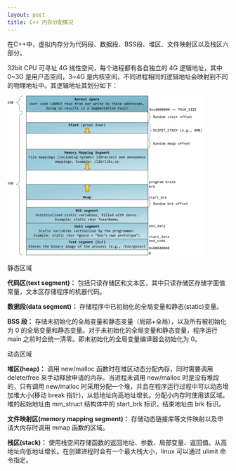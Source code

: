 ```yaml
---
layout: post
title: C++ 内存分配情况
---
```


在C++中，虚拟内存分为代码段、数据段、BSS段、堆区、文件映射区以及栈区六部分。

32bit CPU 可寻址 4G 线性空间，每个进程都有各自独立的 4G 逻辑地址，其中 0~3G 是用户态空间，3~4G 是内核空间，不同进程相同的逻辑地址会映射到不同的物理地址中。其逻辑地址其划分如下： 

![](https://raw.githubusercontent.com/v1otusc/PicBed/master/c%2B%2B_memory.png
)

静态区域

**代码区(text segment)：** 包括只读存储区和文本区，其中只读存储区存储字面值常量，文本区存储程序的机器代码。 

**数据段(data segment)：** 存储程序中已初始化的全局变量和静态(static)变量。

**BSS 段：** 存储未初始化的全局变量和静态变量（局部+全局），以及所有被初始化为 0 的全局变量和静态变量。对于未初始化的全局变量和静态变量，程序运行 main 之前时会统一清零。即未初始化的全局变量编译器会初始化为 0。

动态区域

**堆区(heap)：** 调用 new/malloc 函数时在堆区动态分配内存，同时需要调用 delete/free 来手动释放申请的内存。当进程未调用 new/malloc 时是没有堆段的，只有调用 new/malloc 时采用分配一个堆，并且在程序运行过程中可以动态增加堆大小(移动 break 指针)，从低地址向高地址增长。分配小内存时使用该区域。堆的起始地址由 mm_struct 结构体中的 start_brk 标识，结束地址由 brk 标识。 

**文件映射区(memory mapping segment)：** 存储动态链接库等文件映射以及申请大内存时调用 mmap 函数的区域。

**栈区(stack)：** 使用栈空间存储函数的返回地址、参数、局部变量、返回值。从高地址向低地址增长。在创建进程时会有一个最大栈大小，linux 可以通过 ulimit 命令指定。

